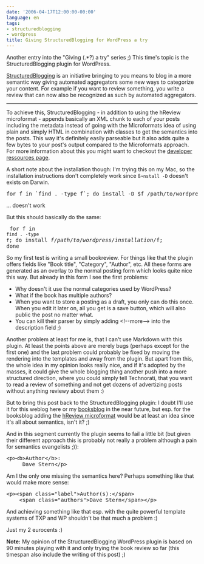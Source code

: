 ```yaml
---
date: '2006-04-17T12:00:00-00:00'
language: en
tags:
- structuredblogging
- wordpress
title: Giving StructuredBlogging for WordPress a try
---
```



Another entry into the "Giving (.*?) a try" series ;) This time's topic is the StructuredBlogging plugin for WordPress. 

[StructuredBlogging](http://www.structuredblogging.org) is an initiative bringing to you means to blog in a more semantic way giving automated aggregators some new ways to categorize your content. For example if you want to review something, you write a review that can now also be recognized as such by automated aggregators.



-------------------------------



To achieve this, StructuredBlogging - in addition to using the hReview microformat -  appends basically an XML chunk to each of your posts including the metadata instead of going with the Microformats idea of using plain and simply HTML in combination with classes to get the semantics into the posts. This way it's definitely easily parseable but it also adds quite a few bytes to your post's output compared to the Microformats approach. For more information about this you might want to checkout the [developer ressources page](http://www.structuredblogging.org/resources.php).

A short note about the installation though: I'm trying this on my Mac, so the installation instructions don't completely work since `ß¬nstall -D` doesn't exists on Darwin.

<pre class="code">
for f in `find . -type f`; do install -D $f /path/to/wordpress/installation/$f; done
</pre>... doesn't work

But this should basically do the same: <pre class="code">
for f in `find . -type f`; do install $f /path/to/wordpress/installation/$f; done
</pre>

So my first test is writing a small bookreview. For things like that the plugin offers fields like "Book title", "Category", "Author", etc. All these forms are generated as an overlay to the normal posting form which looks quite nice this way. But already in this form I see the first problems: 


* Why doesn't it use the normal categories used by WordPress? 
* What if the book has multiple authors? 
* When you want to store a posting as a draft, you only can do this once. When you edit it later on, all you get is a save button, which will also public the post no matter what.
* You can kill their parser by simply adding &lt;!--more--&gt; into the description field ;)

Another problem at least for me is, that I can't use Markdown with this plugin. At least the points above are merely bugs (perhaps except for the first one) and the last problem could probably be fixed by moving the rendering into the templates and away from the plugin. But apart from this, the whole idea in my opinion looks really nice, and if it's adopted by the masses, it could give the whole blogging thing another push into a more structured direction, where you could simply tell Technorati, that you want to read a review of something and not get dozens of advertizing posts without anything reviewy about them :)

But to bring this post back to the StructuredBlogging plugin: I doubt I'll use it for this weblog here or my [booksblog](http://booksblog.zerokspot.com) in the near future, but esp. for the booksblog adding the [hReview microformat](http://microformats.org/wiki/hreview) would be at least an idea since it's all about semantics, isn't it? ;) 

And in this segment currently the plugin seems to fail a little bit (but given their different approach this is probably not really a problem although a pain for semantics evangelists ;)):

<pre class="code">&lt;p&gt;&lt;b&gt;Author&lt;/b&gt;:
	 Dave Stern&lt;/p&gt;
</pre>

Am I the only one missing the semantics here? Perhaps something like that would make more sense:

<pre class="code">&lt;p&gt;&lt;span class=&quot;label&quot;&gt;Author(s):&lt;/span&gt;
	&lt;span class=&quot;authors&quot;&gt;Dave Stern&lt;/span&gt;&lt;/p&gt;</pre>

And achieving something like that esp. with the quite powerful template systems of TXP and WP shouldn't be that much a problem :)

Just my 2 eurocents :)

**Note:** My opinion of the StructuredBlogging WordPress plugin is based on 90 minutes playing with it and only trying the book review so far (this timespan also include the writing of this post) ;)